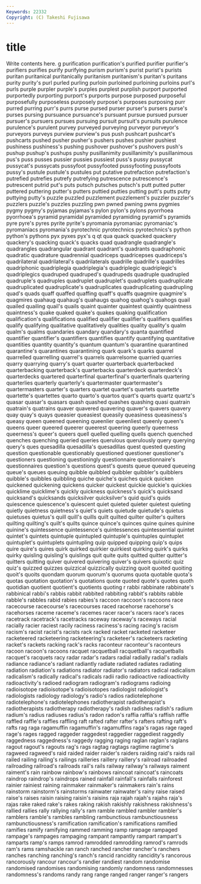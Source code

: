 ```yaml
---
Keywords: 22332 
Copyright: (C) Takeshi Fujisawa
---
```


# title

Write contents here.
g purification purification's purified purifier purifier's purifiers purifies purify purifying
purism purism's purist purist's purists puritan puritanical puritanically puritanism puritanism's
puritan's puritans purity purity's purl purled purling purloin purloined purloining
purloins purl's purls purple purpler purple's purples purplest purplish purport
purported purportedly purporting purport's purports purpose purposed purposeful purposefully purposeless
purposely purpose's purposes purposing purr purred purring purr's purrs purse
pursed purser purser's pursers purse's purses pursing pursuance pursuance's pursuant
pursue pursued pursuer pursuer's pursuers pursues pursuing pursuit pursuit's pursuits
purulence purulence's purulent purvey purveyed purveying purveyor purveyor's purveyors purveys
purview purview's pus push pushcart pushcart's pushcarts pushed pusher pusher's
pushers pushes pushier pushiest pushiness pushiness's pushing pushover pushover's pushovers
push's pushup pushup's pushups pushy pusillanimity pusillanimity's pusillanimous pus's puss
pusses pussier pussies pussiest puss's pussy pussycat pussycat's pussycats pussyfoot
pussyfooted pussyfooting pussyfoots pussy's pustule pustule's pustules put putative putrefaction
putrefaction's putrefied putrefies putrefy putrefying putrescence putrescence's putrescent putrid put's
puts putsch putsches putsch's putt putted putter puttered puttering putter's
putters puttied putties putting putt's putts putty puttying putty's puzzle
puzzled puzzlement puzzlement's puzzler puzzler's puzzlers puzzle's puzzles puzzling pwn
pwned pwning pwns pygmies pygmy pygmy's pyjamas pyjamas's pylon pylon's
pylons pyorrhoea pyorrhoea's pyramid pyramidal pyramided pyramiding pyramid's pyramids pyre
pyre's pyres pyrite pyrite's pyromania pyromaniac pyromaniac's pyromaniacs pyromania's pyrotechnic
pyrotechnics pyrotechnics's python python's pythons pyx pyxes pyx's q qt
qua quack quacked quackery quackery's quacking quack's quacks quad quadrangle
quadrangle's quadrangles quadrangular quadrant quadrant's quadrants quadraphonic quadratic quadrature quadrennial
quadriceps quadricepses quadriceps's quadrilateral quadrilateral's quadrilaterals quadrille quadrille's quadrilles quadriphonic
quadriplegia quadriplegia's quadriplegic quadriplegic's quadriplegics quadruped quadruped's quadrupeds quadruple quadrupled
quadruple's quadruples quadruplet quadruplet's quadruplets quadruplicate quadruplicated quadruplicate's quadruplicates quadruplicating
quadrupling quad's quads quaff quaffed quaffing quaff's quaffs quagmire quagmire's
quagmires quahaug quahaug's quahaugs quahog quahog's quahogs quail quailed quailing
quail's quails quaint quainter quaintest quaintly quaintness quaintness's quake quaked
quake's quakes quaking qualification qualification's qualifications qualified qualifier qualifier's qualifiers
qualifies qualify qualifying qualitative qualitatively qualities quality quality's qualm qualm's
qualms quandaries quandary quandary's quanta quantified quantifier quantifier's quantifiers quantifies
quantify quantifying quantitative quantities quantity quantity's quantum quantum's quarantine quarantined
quarantine's quarantines quarantining quark quark's quarks quarrel quarrelled quarrelling quarrel's
quarrels quarrelsome quarried quarries quarry quarrying quarry's quart quarter quarterback
quarterbacked quarterbacking quarterback's quarterbacks quarterdeck quarterdeck's quarterdecks quartered quarterfinal quarterfinal's
quarterfinals quartering quarterlies quarterly quarterly's quartermaster quartermaster's quartermasters quarter's quarters
quartet quartet's quartets quartette quartette's quartettes quarto quarto's quartos quart's
quarts quartz quartz's quasar quasar's quasars quash quashed quashes quashing
quasi quatrain quatrain's quatrains quaver quavered quavering quaver's quavers quavery
quay quay's quays queasier queasiest queasily queasiness queasiness's queasy queen
queened queening queenlier queenliest queenly queen's queens queer queered queerer
queerest queering queerly queerness queerness's queer's queers quell quelled quelling
quells quench quenched quenches quenching queried queries querulous querulously query
querying query's ques quesadilla quesadilla's quesadillas quest quested questing question
questionable questionably questioned questioner questioner's questioners questioning questioningly questionnaire questionnaire's
questionnaires question's questions quest's quests queue queued queueing queue's queues
queuing quibble quibbled quibbler quibbler's quibblers quibble's quibbles quibbling quiche
quiche's quiches quick quicken quickened quickening quickens quicker quickest quickie
quickie's quickies quicklime quicklime's quickly quickness quickness's quick's quicksand quicksand's
quicksands quicksilver quicksilver's quid quid's quids quiescence quiescence's quiescent quiet
quieted quieter quietest quieting quietly quietness quietness's quiet's quiets quietude
quietude's quietus quietuses quietus's quill quill's quills quilt quilted quilter
quilter's quilters quilting quilting's quilt's quilts quince quince's quinces quine
quines quinine quinine's quintessence quintessence's quintessences quintessential quintet quintet's quintets
quintuple quintupled quintuple's quintuples quintuplet quintuplet's quintuplets quintupling quip quipped
quipping quip's quips quire quire's quires quirk quirked quirkier quirkiest
quirking quirk's quirks quirky quisling quisling's quislings quit quite quits
quitted quitter quitter's quitters quitting quiver quivered quivering quiver's quivers
quixotic quiz quiz's quizzed quizzes quizzical quizzically quizzing quoit quoited
quoiting quoit's quoits quondam quorum quorum's quorums quota quotable quota's
quotas quotation quotation's quotations quote quoted quote's quotes quoth quotidian
quotient quotient's quotients quoting r rabbi rabbinate rabbinate's rabbinical rabbi's
rabbis rabbit rabbited rabbiting rabbit's rabbits rabble rabble's rabbles rabid
rabies rabies's raccoon raccoon's raccoons race racecourse racecourse's racecourses raced
racehorse racehorse's racehorses raceme raceme's racemes racer racer's racers race's
races racetrack racetrack's racetracks raceway raceway's raceways racial racially racier
raciest racily raciness raciness's racing racing's racism racism's racist racist's
racists rack racked racket racketed racketeer racketeered racketeering racketeering's racketeer's
racketeers racketing racket's rackets racking rack's racks raconteur raconteur's raconteurs
racoon racoon's racoons racquet racquetball racquetball's racquetballs racquet's racquets racy
radar radar's radars radial radially radial's radials radiance radiance's radiant
radiantly radiate radiated radiates radiating radiation radiation's radiations radiator radiator's
radiators radical radicalism radicalism's radically radical's radicals radii radio radioactive
radioactivity radioactivity's radioed radiogram radiogram's radiograms radioing radioisotope radioisotope's radioisotopes
radiologist radiologist's radiologists radiology radiology's radio's radios radiotelephone radiotelephone's radiotelephones
radiotherapist radiotherapist's radiotherapists radiotherapy radiotherapy's radish radishes radish's radium radium's
radius radiuses radius's radon radon's raffia raffia's raffish raffle raffled
raffle's raffles raffling raft rafted rafter rafter's rafters rafting raft's
rafts rag raga ragamuffin ragamuffin's ragamuffins raga's ragas rage raged
rage's rages ragged raggeder raggedest raggedier raggediest raggedly raggedness raggedness's
raggedy ragging raging raglan raglan's raglans ragout ragout's ragouts rag's
rags ragtag ragtags ragtime ragtime's ragweed ragweed's raid raided raider
raider's raiders raiding raid's raids rail railed railing railing's railings
railleries raillery raillery's railroad railroaded railroading railroad's railroads rail's rails
railway railway's railways raiment raiment's rain rainbow rainbow's rainbows raincoat
raincoat's raincoats raindrop raindrop's raindrops rained rainfall rainfall's rainfalls rainforest
rainier rainiest raining rainmaker rainmaker's rainmakers rain's rains rainstorm rainstorm's
rainstorms rainwater rainwater's rainy raise raised raise's raises raisin raising
raisin's raisins raja rajah rajah's rajahs raja's rajas rake raked
rake's rakes raking rakish rakishly rakishness rakishness's rallied rallies rally
rallying rally's ram ramble rambled rambler rambler's ramblers ramble's rambles
rambling rambunctious rambunctiousness rambunctiousness's ramification ramification's ramifications ramified ramifies ramify
ramifying rammed ramming ramp rampage rampaged rampage's rampages rampaging rampant
rampantly rampart rampart's ramparts ramp's ramps ramrod ramrodded ramrodding ramrod's
ramrods ram's rams ramshackle ran ranch ranched rancher rancher's ranchers
ranches ranching ranching's ranch's rancid rancidity rancidity's rancorous rancorously rancour
rancour's randier randiest random randomise randomised randomises randomising randomly randomness
randomnesses randomness's randoms randy rang range ranged ranger ranger's rangers
